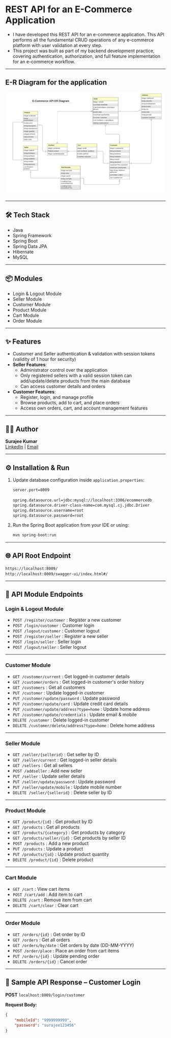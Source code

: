 # REST API for an E-Commerce Application

* I have developed this REST API for an e-commerce application. This API performs all the fundamental CRUD operations of any e-commerce platform with user validation at every step.
* This project was built as part of my backend development practice, covering authentication, authorization, and full feature implementation for an e-commerce workflow.

---

## E-R Diagram for the application

![E-R Diagram](./ER%20Diagram/E-Commerce%20API%20ER%20Diagram.jpeg?raw=true)

---

## 🛠 Tech Stack

* Java
* Spring Framework
* Spring Boot
* Spring Data JPA
* Hibernate
* MySQL

---

## 📦 Modules

* Login & Logout Module
* Seller Module
* Customer Module
* Product Module
* Cart Module
* Order Module

---

## ✨ Features

* Customer and Seller authentication & validation with session tokens (validity of 1 hour for security)
* **Seller Features**:
  * Administrator control over the application
  * Only registered sellers with a valid session token can add/update/delete products from the main database
  * Can access customer details and orders
* **Customer Features**:
  * Register, login, and manage profile
  * Browse products, add to cart, and place orders
  * Access own orders, cart, and account management features

---

## 👨‍💻 Author

**Surajee Kumar**  
[LinkedIn](https://www.linkedin.com/in/surajee-kumar-853909256) | [Email](mailto:interflow.ai@gmail.com)

---

## ⚙ Installation & Run

1. Update database configuration inside `application.properties`:
    ```properties
    server.port=8009

    spring.datasource.url=jdbc:mysql://localhost:3306/ecommercedb
    spring.datasource.driver-class-name=com.mysql.cj.jdbc.Driver
    spring.datasource.username=root
    spring.datasource.password=root
    ```

2. Run the Spring Boot application from your IDE or using:
    ```bash
    mvn spring-boot:run
    ```

---

## 🌐 API Root Endpoint

`https://localhost:8009/`  
`http://localhost:8009/swagger-ui/index.html#/`

---

## 📌 API Module Endpoints

### Login & Logout Module
* `POST /register/customer` : Register a new customer  
* `POST /login/customer` : Customer login  
* `POST /logout/customer` : Customer logout  
* `POST /register/seller` : Register a new seller  
* `POST /login/seller` : Seller login  
* `POST /logout/seller` : Seller logout  

---

### Customer Module
* `GET /customer/current` : Get logged-in customer details  
* `GET /customer/orders` : Get logged-in customer's order history  
* `GET /customers` : Get all customers  
* `PUT /customer` : Update logged-in customer  
* `PUT /customer/update/password` : Update password  
* `PUT /customer/update/card` : Update credit card details  
* `PUT /customer/update/address?type=home` : Update home address  
* `PUT /customer/update/credentials` : Update email & mobile  
* `DELETE /customer` : Delete logged-in customer  
* `DELETE /customer/delete/address?type=home` : Delete home address  

---

### Seller Module
* `GET /seller/{sellerid}` : Get seller by ID  
* `GET /seller/current` : Get logged-in seller details  
* `GET /sellers` : Get all sellers  
* `POST /addseller` : Add new seller  
* `PUT /seller` : Update seller details  
* `PUT /seller/update/password` : Update password  
* `PUT /seller/update/mobile` : Update mobile number  
* `DELETE /seller/{sellerid}` : Delete seller by ID  

---

### Product Module
* `GET /product/{id}` : Get product by ID  
* `GET /products` : Get all products  
* `GET /products/{category}` : Get products by category  
* `GET /products/seller/{id}` : Get products by seller ID  
* `POST /products` : Add a new product  
* `PUT /products` : Update a product  
* `PUT /products/{id}` : Update product quantity  
* `DELETE /product/{id}` : Delete product  

---

### Cart Module
* `GET /cart` : View cart items  
* `POST /cart/add` : Add item to cart  
* `DELETE /cart` : Remove item from cart  
* `DELETE /cart/clear` : Clear cart  

---

### Order Module
* `GET /orders/{id}` : Get order by ID  
* `GET /orders` : Get all orders  
* `GET /orders/by/date` : Get orders by date (DD-MM-YYYY)  
* `POST /order/place` : Place an order from cart items  
* `PUT /orders/{id}` : Update pending order  
* `DELETE /orders/{id}` : Cancel order  

---

## 📄 Sample API Response – Customer Login

**POST** `localhost:8009/login/customer`  

**Request Body:**
```json
{
    "mobileId": "9999999999",
    "password": "surajee123456" 
}
    
